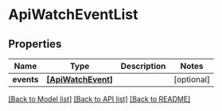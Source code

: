 # ApiWatchEventList

## Properties
Name | Type | Description | Notes
------------ | ------------- | ------------- | -------------
**events** | [**[ApiWatchEvent]**](ApiWatchEvent.md) |  | [optional] 

[[Back to Model list]](../README.md#documentation-for-models) [[Back to API list]](../README.md#documentation-for-api-endpoints) [[Back to README]](../README.md)


